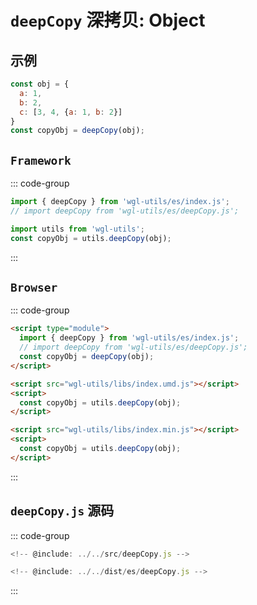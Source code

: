 # `deepCopy` 深拷贝: Object

## 示例
```js
const obj = {
  a: 1,
  b: 2,
  c: [3, 4, {a: 1, b: 2}]
}
const copyObj = deepCopy(obj);
```

## `Framework`
::: code-group

```js  [ESModule]
import { deepCopy } from 'wgl-utils/es/index.js';
// import deepCopy from 'wgl-utils/es/deepCopy.js';
```

```js  [UMD]
import utils from 'wgl-utils';
const copyObj = utils.deepCopy(obj);
```

:::

## `Browser`
::: code-group

```html  [ESModule]
<script type="module">
  import { deepCopy } from 'wgl-utils/es/index.js';
  // import deepCopy from 'wgl-utils/es/deepCopy.js';
  const copyObj = deepCopy(obj);
</script>
```
```html  [UMD]
<script src="wgl-utils/libs/index.umd.js"></script>
<script>
  const copyObj = utils.deepCopy(obj);
</script>
```
```html  [var]
<script src="wgl-utils/libs/index.min.js"></script>
<script>
  const copyObj = utils.deepCopy(obj);
</script>
```
:::


##  `deepCopy.js` 源码
::: code-group

```js  [src/deepCopy.js]
<!-- @include: ../../src/deepCopy.js -->
```

```js  [dist/es/deepCopy.js]
<!-- @include: ../../dist/es/deepCopy.js -->
```
:::
